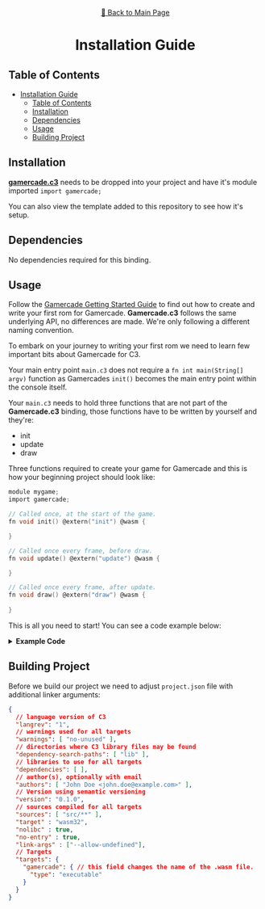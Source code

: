 <div align="center">
<p>

[📖 Back to Main Page](./README.md)
</p>

# Installation Guide

</div>

## Table of Contents

- [Installation Guide](#installation-guide)
  - [Table of Contents](#table-of-contents)
  - [Installation](#compatibility)
  - [Dependencies](#dependencies)
  - [Usage](#usage)
  - [Building Project](#building-project)

## Installation

[**gamercade.c3**](https://github.com/Its-Kenta/Gamercade.c3/blob/main/gamercade.c3) needs to be dropped into your project and have it's module imported `import gamercade;`

You can also view the template added to this repository to see how it's setup.

## Dependencies

No dependencies required for this binding.

## Usage

Follow the [Gamercade Getting Started Guide](https://gamercade.io/docs/category/getting-started) to find out how to create and write your first rom for Gamercade. **Gamercade.c3** follows the same underlying API, no differences are made. We're only following a different naming convention.

To embark on your journey to writing your first rom we need to learn few important bits about Gamercade for C3.

Your main entry point `main.c3` does not require a `fn int main(String[] argv)` function as Gamercades `init()` becomes the main entry point within the console itself.

Your `main.c3` needs to hold three functions that are not part of the **Gamercade.c3** binding, those functions have to be written by yourself and they're:

- init
- update
- draw

Three functions required to create your game for Gamercade and this is how your beginning project should look like:

```c
module mygame;
import gamercade;

// Called once, at the start of the game.
fn void init() @extern("init") @wasm {

}

// Called once every frame, before draw.
fn void update() @extern("update") @wasm {

}

// Called once every frame, after update.
fn void draw() @extern("draw") @wasm {
   
}
```

This is all you need to start! You can see a code example below:

<details>
<summary><b>Example Code</b></summary>

```c
module mygame;
import gamercade;
import std::math::nolibc::trig;

usz frameCounter = 0;
int xPos = 0;
int yPos = 0;

// Called once, at the start of the game.
fn void init() @extern("init") @wasm {
    gamercade::consoleLog("Hello from C3!");

    xPos = gamercade::width() / 2;
    yPos = gamercade::height() / 2;
}

// Called once every frame, before draw.
fn void update() @extern("update") @wasm {

    // Print a message if the user presses the A button.
    // This defaults to the U key on the keyboard.
    if (gamercade::buttonAPressed(0) == 1) {
        gamercade::consoleLog("Pressed button A!");
    }

    // Let's move the pixel with the arrow keys
    // Handle up/down motion
    if (gamercade::buttonUpHeld(0) == 1) {
        yPos -= 1;
    }

    if (gamercade::buttonDownHeld(0) == 1) {
        yPos += 1;
    }

    // And repeat for left/right
    if (gamercade::buttonLeftHeld(0) == 1) {
        xPos -= 1;
    }

    if (gamercade::buttonRightHeld(0) == 1) {
        xPos += 1;
    }

    // Update the frame counter to keep the animation looping
    frameCounter += 1;
}

// Called once every frame, after update.
fn void draw() @extern("draw") @wasm {
    // Clear screen function takes a GraphicsParameters as a parameter,
    // so let's make one.
    int clearColor = gamercade::colorIndex(0);

    // Now, we can clear the screen.
    gamercade::clearScreen(clearColor);

    // Let's draw a pixel.
    int pixelColor = gamercade::colorIndex(16);
    gamercade::setPixel(pixelColor, xPos, yPos);

    // Let's draw a spinning pixel.
    int spinningPixelColor = gamercade::colorIndex(9);

    // Make it spin around
    float frame = (float)(frameCounter);
    float x = trig::_sinf(frame * 0.1) * 25.0;
    float y = trig::_cosf(frame * 0.1) * 25.0;

    x += (float)(xPos);
    y += (float)(yPos);

    // Draw the spinning pixel
    gamercade::setPixel(spinningPixelColor, (int)(x), (int)(y));
}
```

</details>

## Building Project

Before we build our project we need to adjust `project.json` file with additional linker arguments:

```json
{
  // language version of C3
  "langrev": "1",
  // warnings used for all targets
  "warnings": [ "no-unused" ],
  // directories where C3 library files may be found
  "dependency-search-paths": [ "lib" ],
  // libraries to use for all targets
  "dependencies": [ ],
  // author(s), optionally with email
  "authors": [ "John Doe <john.doe@example.com>" ],
  // Version using semantic versioning
  "version": "0.1.0",
  // sources compiled for all targets
  "sources": [ "src/**" ],
  "target" : "wasm32",
  "nolibc" : true,
  "no-entry" : true,
  "link-args" : ["--allow-undefined"],
  // Targets
  "targets": {
    "gamercade": { // this field changes the name of the .wasm file.
      "type": "executable"
    }
  }
}

```
